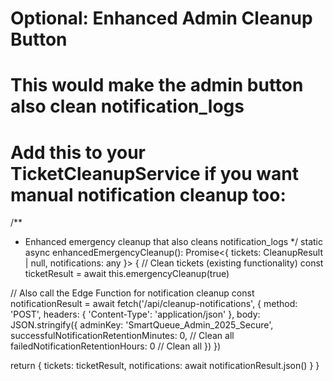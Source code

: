 # Optional: Enhanced Admin Cleanup Button
# This would make the admin button also clean notification_logs

# Add this to your TicketCleanupService if you want manual notification cleanup too:

/**
 * Enhanced emergency cleanup that also cleans notification_logs
 */
static async enhancedEmergencyCleanup(): Promise<{
  tickets: CleanupResult | null,
  notifications: any
}> {
  // Clean tickets (existing functionality)
  const ticketResult = await this.emergencyCleanup(true)
  
  // Also call the Edge Function for notification cleanup
  const notificationResult = await fetch('/api/cleanup-notifications', {
    method: 'POST',
    headers: { 'Content-Type': 'application/json' },
    body: JSON.stringify({
      adminKey: 'SmartQueue_Admin_2025_Secure',
      successfulNotificationRetentionMinutes: 0, // Clean all
      failedNotificationRetentionHours: 0 // Clean all
    })
  })
  
  return {
    tickets: ticketResult,
    notifications: await notificationResult.json()
  }
}
